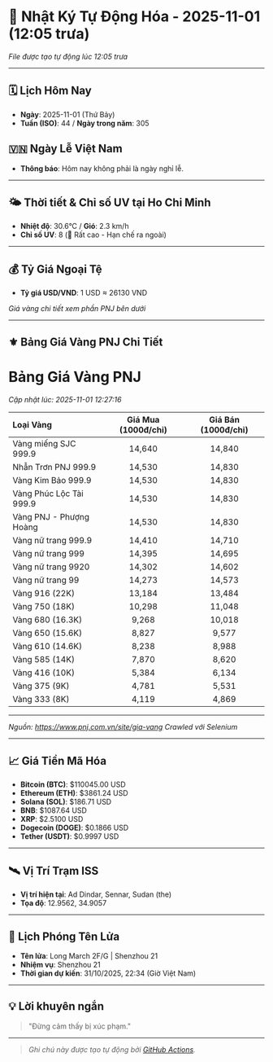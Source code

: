 # 🚀 Nhật Ký Tự Động Hóa - 2025-11-01 (12:05 trưa)

*File được tạo tự động lúc 12:05 trưa*

---
<!-- CALENDAR-MODULE -->
## 🗓️ Lịch Hôm Nay
- **Ngày**: 2025-11-01 (Thứ Bảy)
- **Tuần (ISO)**: 44 / **Ngày trong năm**: 305

<!-- HOLIDAY-MODULE -->
## 🇻🇳 Ngày Lễ Việt Nam
- **Thông báo**: Hôm nay không phải là ngày nghỉ lễ.

---
<!-- WEATHER-UV-MODULE -->
## 🌤️ Thời tiết & Chỉ số UV tại Ho Chi Minh
- **Nhiệt độ**: 30.6°C / **Gió**: 2.3 km/h
- **Chỉ số UV**: 8 (🔴 Rất cao - Hạn chế ra ngoài)

---
<!-- FINANCE-MODULE -->
## 💰 Tỷ Giá Ngoại Tệ
- **Tỷ giá USD/VND**: 1 USD ≈ 26130 VND

*Giá vàng chi tiết xem phần PNJ bên dưới*

---
<!-- PNJ-GOLD-MODULE -->
## ⚜️ Bảng Giá Vàng PNJ Chi Tiết

# Bảng Giá Vàng PNJ
*Cập nhật lúc: 2025-11-01 12:27:16*

| Loại Vàng | Giá Mua (1000đ/chỉ) | Giá Bán (1000đ/chỉ) |
|:---|:---:|:---:|
| Vàng miếng SJC 999.9 | 14,640 | 14,840 |
| Nhẫn Trơn PNJ 999.9 | 14,530 | 14,830 |
| Vàng Kim Bảo 999.9 | 14,530 | 14,830 |
| Vàng Phúc Lộc Tài 999.9 | 14,530 | 14,830 |
| Vàng PNJ - Phượng Hoàng | 14,530 | 14,830 |
| Vàng nữ trang 999.9 | 14,410 | 14,710 |
| Vàng nữ trang 999 | 14,395 | 14,695 |
| Vàng nữ trang 9920 | 14,302 | 14,602 |
| Vàng nữ trang 99 | 14,273 | 14,573 |
| Vàng 916 (22K) | 13,184 | 13,484 |
| Vàng 750 (18K) | 10,298 | 11,048 |
| Vàng 680 (16.3K) | 9,268 | 10,018 |
| Vàng 650 (15.6K) | 8,827 | 9,577 |
| Vàng 610 (14.6K) | 8,238 | 8,988 |
| Vàng 585 (14K) | 7,870 | 8,620 |
| Vàng 416 (10K) | 5,384 | 6,134 |
| Vàng 375 (9K) | 4,781 | 5,531 |
| Vàng 333 (8K) | 4,119 | 4,869 |

---
*Nguồn: https://www.pnj.com.vn/site/gia-vang*
*Crawled với Selenium*

---
<!-- CRYPTO-MODULE -->
## 📈 Giá Tiền Mã Hóa
- **Bitcoin (BTC)**: $110045.00 USD
- **Ethereum (ETH)**: $3861.24 USD
- **Solana (SOL)**: $186.71 USD
- **BNB**: $1087.64 USD
- **XRP**: $2.5100 USD
- **Dogecoin (DOGE)**: $0.1866 USD
- **Tether (USDT)**: $0.9997 USD

---
<!-- ISS-MODULE -->
## 🛰️ Vị Trí Trạm ISS
- **Vị trí hiện tại**: Ad Dindar, Sennar, Sudan (the)
- **Tọa độ**: 12.9562, 34.9057

---
<!-- LAUNCH-MODULE -->
## 🚀 Lịch Phóng Tên Lửa
- **Tên lửa**: Long March 2F/G | Shenzhou 21
- **Nhiệm vụ**: Shenzhou 21
- **Thời gian dự kiến**: 31/10/2025, 22:34 (Giờ Việt Nam)

---
<!-- ADVICE-MODULE -->
## 💡 Lời khuyên ngắn
> "Đừng cảm thấy bị xúc phạm."

---
<!-- FOOTER-MODULE -->
> *Ghi chú này được tạo tự động bởi [GitHub Actions](https://github.com/features/actions).*
